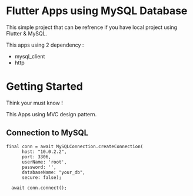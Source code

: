 # Flutter Apps using MySQL Database

This simple project that can be refrence if you have local project using Flutter & MySQL.

This apps using 2 dependency :
- mysql_client
- http

# Getting Started
Think your must know !

This Apps using MVC design pattern.

## Connection to MySQL

```
final conn = await MySQLConnection.createConnection(
      host: "10.0.2.2",
      port: 3306,
      userName: 'root',
      password: '',
      databaseName: "your_db",
      secure: false);

  await conn.connect();
```